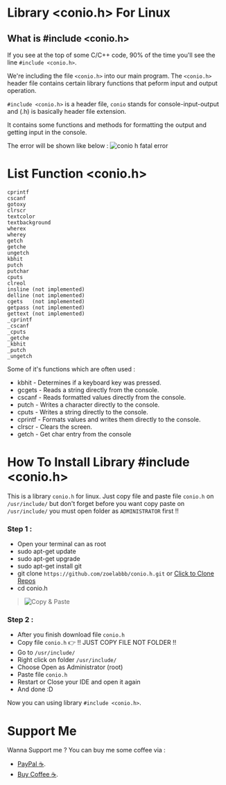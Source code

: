 # Library <conio.h> For Linux

## What is #include <conio.h>

If you see at the top of some C/C++ code, 90% of the time you'll see the line `#include <conio.h>`.

We're including the file `<conio.h>` into our main program. The `<conio.h>` header file contains certain library functions that peform input and output operation.

`#include <conio.h>` is a header file, `conio` stands for console-input-output and (.h) is basically header file extension.

It contains some functions and methods for formatting the output and getting input in the console.

The error will be shown like below :
![conio h fatal error](https://user-images.githubusercontent.com/49254668/55953523-85b33c80-5c86-11e9-8568-71a638a9782e.png)

# List Function <conio.h>

    cprintf
    cscanf
    gotoxy
    clrscr
    textcolor
    textbackground
    wherex
    wherey
    getch
    getche
    ungetch
    kbhit
    putch
    putchar
    cputs
    clreol
    insline (not implemented)
    delline (not implemented)
    cgets   (not implemented)
    getpass (not implemented)
    gettext (not implemented)
    _cprintf
    _cscanf
    _cputs
    _getche
    _kbhit
    _putch
    _ungetch

Some of it's functions which are often used :

- kbhit - Determines if a keyboard key was pressed.
- gcgets - Reads a string directly from the console.
- cscanf - Reads formatted values directly from the console.
- putch - Writes a character directly to the console.
- cputs - Writes a string directly to the console.
- cprintf - Formats values and writes them directly to the console.
- clrscr - Clears the screen.
- getch - Get char entry from the console

# How To Install Library #include <conio.h>

This is a library `conio.h` for linux. Just copy file and paste file `conio.h` on `/usr/include/` but don't forget before you want copy paste on `/usr/include/` you must open folder as `ADMINISTRATOR` first !!

### Step 1 :

- Open your terminal can as root
- sudo apt-get update
- sudo apt-get upgrade
- sudo apt-get install git
- git clone `https://github.com/zoelabbb/conio.h.git` or [Click to Clone Repos](https://github.com/zoelabbb/conio.h.git)
- cd conio.h

> ![Copy & Paste](https://github.com/zoelabbb/conio.h/blob/master/src/img/Copy%20%26%20Paste.png)

### Step 2 :

- After you finish download file `conio.h`
- Copy file `conio.h` :point_right: !! JUST COPY FILE NOT FOLDER !!
- Go to `/usr/include/`
- Right click on folder `/usr/include/`
- Choose Open as Administrator (root)
- Paste file `conio.h`
- Restart or Close your IDE and open it again
- And done :D

Now you can using library `#include <conio.h>`.

# Support Me

Wanna Support me ? You can buy me some coffee via :

- [PayPal :coffee:](https://www.paypal.com/paypalme/haialipp).
- [Buy Coffee :coffee:](https://www.buymeacoffee.com/ikoo).
